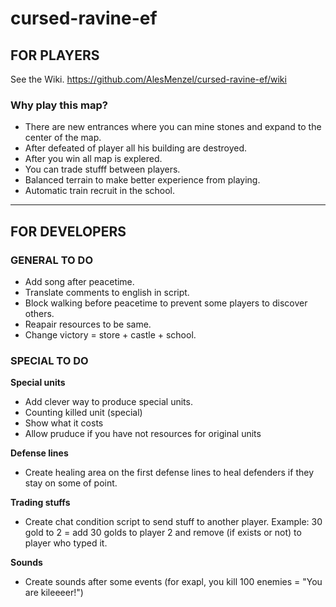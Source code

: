 # cursed-ravine-ef
## FOR PLAYERS
See the Wiki.
https://github.com/AlesMenzel/cursed-ravine-ef/wiki
### Why play this map?
* There are new entrances where you can mine stones and expand to the center of the map.
* After defeated of player all his building are destroyed.
* After you win all map is explered.
* You can trade stufff between players.
* Balanced terrain to make better experience from playing.
* Automatic train recruit in the school.

***
## FOR DEVELOPERS

### GENERAL TO DO
* Add song after peacetime.
* Translate comments to english in script.
* Block walking before peacetime to prevent some players to discover others.
* Reapair resources to be same.
* Change victory = store + castle + school.

### SPECIAL TO DO

**Special units**
* Add clever way to produce special units.
* Counting killed unit (special)
* Show what it costs
* Allow pruduce if you have not resources for original units

**Defense lines**
* Create healing area on the first defense lines to heal defenders if they stay on some of point.

**Trading stuffs**
* Create chat condition script to send stuff to another player. Example: 30 gold to 2 = add 30 golds to player 2 and remove (if exists or not) to player who typed it.

**Sounds**
* Create sounds after some events (for exapl, you kill 100 enemies = "You are kileeeer!")
